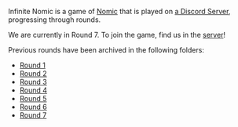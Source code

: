 Infinite Nomic is a game of [Nomic](https://en.wikipedia.org/wiki/Nomic)
that is played on [a Discord Server](https://discord.gg/JbNeEWD), progressing through rounds. 

We are currently in Round 7. 
To join the game, find us in the [server](https://discord.gg/JbNeEWD)! 

Previous rounds have been archived in the following folders:

* [Round 1](round1-archive)
* [Round 2](round2-archive)
* [Round 3](round3-archive)
* [Round 4](round4-archive)
* [Round 5](round5-archive)
* [Round 6](round6-archive)
* [Round 7](round7)


